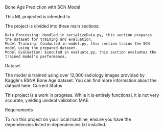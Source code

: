 Bone Age Prediction with SCN Model

This ML projected is intended to 

The project is divided into three main sections:

    Data Processing: Handled in serializeData.py, this section prepares the dataset for training and evaluation.
    Model Training: Conducted in model.py, this section trains the SCN model using the prepared dataset.
    Model Evaluation: Executed in evaluate.py, this section evaluates the trained model's performance.

Dataset

The model is trained using over 12,000 radiology images provided by Kaggle's RSNA Bone Age dataset. You can find more information about the dataset here.
Current Status

This project is a work in progress. While it is entirely functional, it is not very accurate, yielding unideal validation MAE. 

Requirements

To run this project on your local machine, ensure you have the dependencies listed in dependencies.txt installed.
